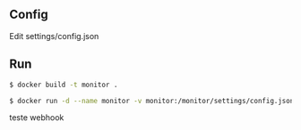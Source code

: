 ## Config

Edit settings/config.json

## Run

``` bash
$ docker build -t monitor .

$ docker run -d --name monitor -v monitor:/monitor/settings/config.json monitor

```

teste webhook
